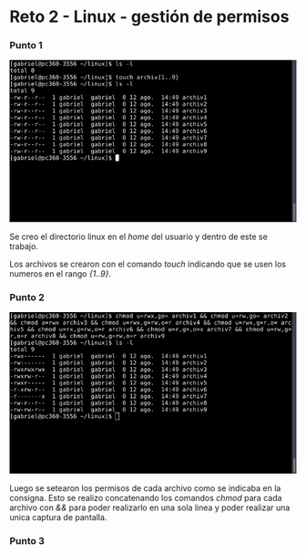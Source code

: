 # Reto 2 - Linux - gestión de permisos

### Punto 1

![Creacion de archivos](./images/creando%20archivos.png)

Se creo el directorio linux en el _home_ del usuario y dentro de este se trabajo.

Los archivos se crearon con el comando _touch_ indicando que se usen los numeros en el rango _{1..9}_.

### Punto 2

![Creacion de archivos](./images/setear%20permisos.png)

Luego se setearon los permisos de cada archivo como se indicaba en la consigna. Esto se realizo concatenando los comandos _chmod_ para cada archivo con _&&_ para poder realizarlo en una sola linea y poder realizar una unica captura de pantalla.

### Punto 3

